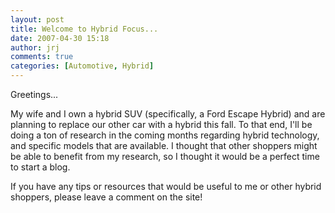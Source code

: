 ```yaml
---
layout: post
title: Welcome to Hybrid Focus...
date: 2007-04-30 15:18
author: jrj
comments: true
categories: [Automotive, Hybrid]
---
```

Greetings...

My wife and I own a hybrid SUV (specifically, a Ford Escape Hybrid) and are planning to replace our other car with a hybrid this fall. To that end, I'll be doing a ton of research in the coming months regarding hybrid technology, and specific models that are available. I thought that other shoppers might be able to benefit from my research, so I thought it would be a perfect time to start a blog.

If you have any tips or resources that would be useful to me or other hybrid shoppers, please leave a comment on the site!
